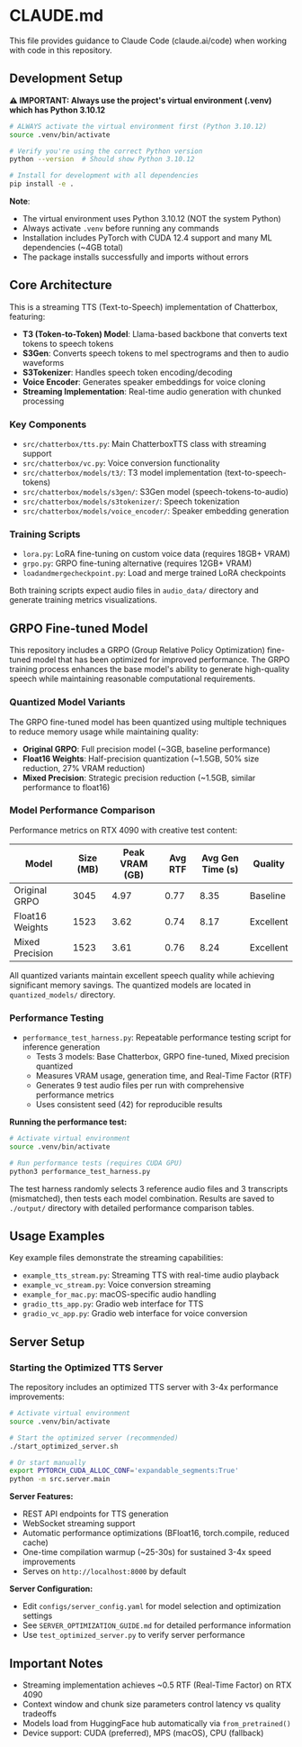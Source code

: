 # CLAUDE.md

This file provides guidance to Claude Code (claude.ai/code) when working with code in this repository.

## Development Setup

**⚠️ IMPORTANT: Always use the project's virtual environment (.venv) which has Python 3.10.12**

```bash
# ALWAYS activate the virtual environment first (Python 3.10.12)
source .venv/bin/activate

# Verify you're using the correct Python version
python --version  # Should show Python 3.10.12

# Install for development with all dependencies
pip install -e .
```

**Note**: 
- The virtual environment uses Python 3.10.12 (NOT the system Python)
- Always activate `.venv` before running any commands
- Installation includes PyTorch with CUDA 12.4 support and many ML dependencies (~4GB total)
- The package installs successfully and imports without errors

## Core Architecture

This is a streaming TTS (Text-to-Speech) implementation of Chatterbox, featuring:

- **T3 (Token-to-Token) Model**: Llama-based backbone that converts text tokens to speech tokens
- **S3Gen**: Converts speech tokens to mel spectrograms and then to audio waveforms
- **S3Tokenizer**: Handles speech token encoding/decoding 
- **Voice Encoder**: Generates speaker embeddings for voice cloning
- **Streaming Implementation**: Real-time audio generation with chunked processing

### Key Components

- `src/chatterbox/tts.py`: Main ChatterboxTTS class with streaming support
- `src/chatterbox/vc.py`: Voice conversion functionality 
- `src/chatterbox/models/t3/`: T3 model implementation (text-to-speech-tokens)
- `src/chatterbox/models/s3gen/`: S3Gen model (speech-tokens-to-audio)
- `src/chatterbox/models/s3tokenizer/`: Speech tokenization
- `src/chatterbox/models/voice_encoder/`: Speaker embedding generation

### Training Scripts

- `lora.py`: LoRA fine-tuning on custom voice data (requires 18GB+ VRAM)
- `grpo.py`: GRPO fine-tuning alternative (requires 12GB+ VRAM)  
- `loadandmergecheckpoint.py`: Load and merge trained LoRA checkpoints

Both training scripts expect audio files in `audio_data/` directory and generate training metrics visualizations.

## GRPO Fine-tuned Model

This repository includes a GRPO (Group Relative Policy Optimization) fine-tuned model that has been optimized for improved performance. The GRPO training process enhances the base model's ability to generate high-quality speech while maintaining reasonable computational requirements.

### Quantized Model Variants

The GRPO fine-tuned model has been quantized using multiple techniques to reduce memory usage while maintaining quality:

- **Original GRPO**: Full precision model (~3GB, baseline performance)
- **Float16 Weights**: Half-precision quantization (~1.5GB, 50% size reduction, 27% VRAM reduction)
- **Mixed Precision**: Strategic precision reduction (~1.5GB, similar performance to float16)

### Model Performance Comparison

Performance metrics on RTX 4090 with creative test content:

| Model | Size (MB) | Peak VRAM (GB) | Avg RTF | Avg Gen Time (s) | Quality |
|-------|-----------|----------------|---------|------------------|---------|
| Original GRPO | 3045 | 4.97 | 0.77 | 8.35 | Baseline |
| Float16 Weights | 1523 | 3.62 | 0.74 | 8.17 | Excellent |
| Mixed Precision | 1523 | 3.61 | 0.76 | 8.24 | Excellent |

All quantized variants maintain excellent speech quality while achieving significant memory savings. The quantized models are located in `quantized_models/` directory.

### Performance Testing

- `performance_test_harness.py`: Repeatable performance testing script for inference generation
  - Tests 3 models: Base Chatterbox, GRPO fine-tuned, Mixed precision quantized  
  - Measures VRAM usage, generation time, and Real-Time Factor (RTF)
  - Generates 9 test audio files per run with comprehensive performance metrics
  - Uses consistent seed (42) for reproducible results

**Running the performance test:**
```bash
# Activate virtual environment
source .venv/bin/activate

# Run performance tests (requires CUDA GPU)
python3 performance_test_harness.py
```

The test harness randomly selects 3 reference audio files and 3 transcripts (mismatched), then tests each model combination. Results are saved to `./output/` directory with detailed performance comparison tables.

## Usage Examples

Key example files demonstrate the streaming capabilities:
- `example_tts_stream.py`: Streaming TTS with real-time audio playback
- `example_vc_stream.py`: Voice conversion streaming
- `example_for_mac.py`: macOS-specific audio handling
- `gradio_tts_app.py`: Gradio web interface for TTS
- `gradio_vc_app.py`: Gradio web interface for voice conversion

## Server Setup

### Starting the Optimized TTS Server

The repository includes an optimized TTS server with 3-4x performance improvements:

```bash
# Activate virtual environment
source .venv/bin/activate

# Start the optimized server (recommended)
./start_optimized_server.sh

# Or start manually
export PYTORCH_CUDA_ALLOC_CONF='expandable_segments:True'
python -m src.server.main
```

**Server Features:**
- REST API endpoints for TTS generation
- WebSocket streaming support
- Automatic performance optimizations (BFloat16, torch.compile, reduced cache)
- One-time compilation warmup (~25-30s) for sustained 3-4x speed improvements
- Serves on `http://localhost:8000` by default

**Server Configuration:**
- Edit `configs/server_config.yaml` for model selection and optimization settings
- See `SERVER_OPTIMIZATION_GUIDE.md` for detailed performance information
- Use `test_optimized_server.py` to verify server performance

## Important Notes

- Streaming implementation achieves ~0.5 RTF (Real-Time Factor) on RTX 4090
- Context window and chunk size parameters control latency vs quality tradeoffs
- Models load from HuggingFace hub automatically via `from_pretrained()`
- Device support: CUDA (preferred), MPS (macOS), CPU (fallback)